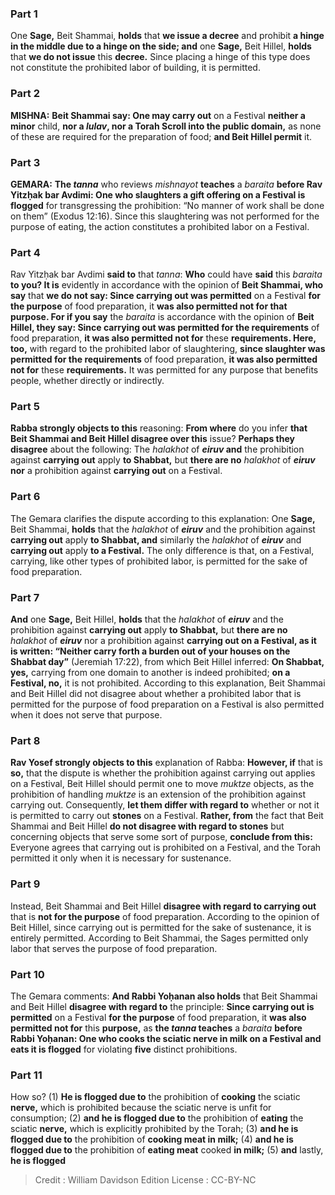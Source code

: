 
### Part 1
One <b>Sage,</b> Beit Shammai, <b>holds</b> that <b>we issue a decree</b> and prohibit <b>a hinge in the middle due to a hinge on the side; and</b> one <b>Sage,</b> Beit Hillel, <b>holds</b> that <b>we do not issue</b> this <b>decree.</b> Since placing a hinge of this type does not constitute the prohibited labor of building, it is permitted.

### Part 2
<strong>MISHNA:</strong> <b>Beit Shammai say: One may carry out</b> on a Festival <b>neither a minor</b> child, <b>nor a <i>lulav</i>, nor a Torah Scroll into the public domain,</b> as none of these are required for the preparation of food; <b>and Beit Hillel permit</b> it.

### Part 3
<strong>GEMARA:</strong> <b>The <i>tanna</i></b> who reviews <i>mishnayot</i> <b>teaches</b> a <i>baraita</i> <b>before Rav Yitzḥak bar Avdimi: One who slaughters a gift offering on a Festival is flogged</b> for transgressing the prohibition: “No manner of work shall be done on them” (Exodus 12:16). Since this slaughtering was not performed for the purpose of eating, the action constitutes a prohibited labor on a Festival.

### Part 4
Rav Yitzḥak bar Avdimi <b>said to</b> that <i>tanna</i>: <b>Who</b> could have <b>said</b> this <i>baraita</i> <b>to you? It is</b> evidently in accordance with the opinion of <b>Beit Shammai, who say</b> that <b>we do not say: Since carrying out was permitted</b> on a Festival <b>for the purpose</b> of food preparation, it <b>was also permitted not for that purpose. For if you say</b> the <i>baraita</i> is accordance with the opinion of <b>Beit Hillel, they say: Since carrying out was permitted for the requirements</b> of food preparation, <b>it was also permitted not for</b> these <b>requirements. Here, too,</b> with regard to the prohibited labor of slaughtering, <b>since slaughter was permitted for the requirements</b> of food preparation, <b>it was also permitted not for</b> these <b>requirements.</b> It was permitted for any purpose that benefits people, whether directly or indirectly.

### Part 5
<b>Rabba strongly objects to this</b> reasoning: <b>From where</b> do you infer <b>that Beit Shammai and Beit Hillel disagree over this</b> issue? <b>Perhaps they disagree</b> about the following: The <i>halakhot</i> of <b><i>eiruv</i> and</b> the prohibition against <b>carrying out</b> apply <b>to Shabbat,</b> but <b>there are no</b> <i>halakhot</i> of <b><i>eiruv</i> nor</b> a prohibition against <b>carrying out</b> on a Festival.

### Part 6
The Gemara clarifies the dispute according to this explanation: One <b>Sage,</b> Beit Shammai, <b>holds</b> that the <i>halakhot</i> of <b><i>eiruv</i></b> and the prohibition against <b>carrying out</b> apply <b>to Shabbat, and</b> similarly the <i>halakhot</i> of <b><i>eiruv</i></b> and <b>carrying out</b> apply <b>to a Festival.</b> The only difference is that, on a Festival, carrying, like other types of prohibited labor, is permitted for the sake of food preparation.

### Part 7
<b>And</b> one <b>Sage,</b> Beit Hillel, <b>holds</b> that the <i>halakhot</i> of <b><i>eiruv</i></b> and the prohibition against <b>carrying out</b> apply <b>to Shabbat,</b> but <b>there are no</b> <i>halakhot</i> of <b><i>eiruv</i></b> nor a prohibition against <b>carrying out on a Festival, as it is written: “Neither carry forth a burden out of your houses on the Shabbat day”</b> (Jeremiah 17:22), from which Beit Hillel inferred: <b>On Shabbat, yes,</b> carrying from one domain to another is indeed prohibited; <b>on a Festival, no,</b> it is not prohibited. According to this explanation, Beit Shammai and Beit Hillel did not disagree about whether a prohibited labor that is permitted for the purpose of food preparation on a Festival is also permitted when it does not serve that purpose.

### Part 8
<b>Rav Yosef strongly objects to this</b> explanation of Rabba: <b>However, if</b> that is <b>so,</b> that the dispute is whether the prohibition against carrying out applies on a Festival, Beit Hillel should permit one to move <i>muktze</i> objects, as the prohibition of handling <i>muktze</i> is an extension of the prohibition against carrying out. Consequently, <b>let them differ with regard to</b> whether or not it is permitted to carry out <b>stones</b> on a Festival. <b>Rather, from</b> the fact that Beit Shammai and Beit Hillel <b>do not disagree with regard to stones</b> but concerning objects that serve some sort of purpose, <b>conclude from this:</b> Everyone agrees that carrying out is prohibited on a Festival, and the Torah permitted it only when it is necessary for sustenance.

### Part 9
Instead, Beit Shammai and Beit Hillel <b>disagree with regard to carrying out</b> that is <b>not for the purpose</b> of food preparation. According to the opinion of Beit Hillel, since carrying out is permitted for the sake of sustenance, it is entirely permitted. According to Beit Shammai, the Sages permitted only labor that serves the purpose of food preparation.

### Part 10
The Gemara comments: <b>And Rabbi Yoḥanan also holds</b> that Beit Shammai and Beit Hillel <b>disagree with regard to</b> the principle: <b>Since carrying out is permitted</b> on a Festival <b>for the purpose</b> of food preparation, it <b>was also permitted not for</b> this <b>purpose,</b> as <b>the <i>tanna</i> teaches</b> a <i>baraita</i> <b>before Rabbi Yoḥanan: One who cooks the sciatic nerve in milk on a Festival and eats it is flogged</b> for violating <b>five</b> distinct prohibitions.

### Part 11
How so? (1) <b>He is flogged due to</b> the prohibition of <b>cooking</b> the sciatic <b>nerve,</b> which is prohibited because the sciatic nerve is unfit for consumption; (2) <b>and he is flogged due to</b> the prohibition of <b>eating</b> the sciatic <b>nerve,</b> which is explicitly prohibited by the Torah; (3) <b>and he is flogged due to</b> the prohibition of <b>cooking meat in milk;</b> (4) <b>and he is flogged due to</b> the prohibition of <b>eating meat</b> cooked <b>in milk;</b> (5) <b>and</b> lastly, <b>he is flogged</b>

>Credit : William Davidson Edition
>License : CC-BY-NC